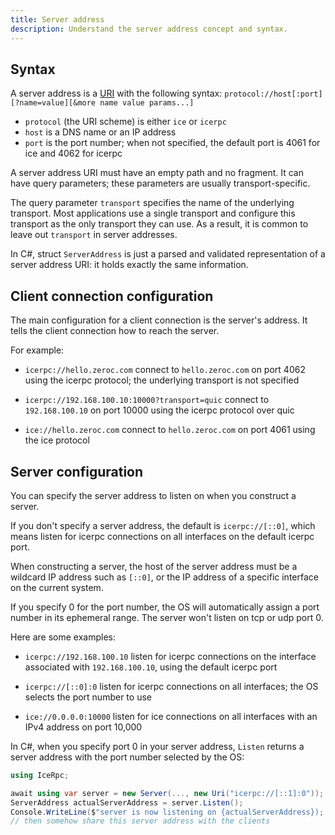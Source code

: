 ```yaml
---
title: Server address
description: Understand the server address concept and syntax.
---
```


## Syntax

A server address is a [URI](https://www.rfc-editor.org/rfc/rfc3986.html) with the following syntax:
`protocol://host[:port][?name=value][&more name value params...]`

- `protocol` (the URI scheme) is either `ice` or `icerpc`
- `host` is a DNS name or an IP address
- `port` is the port number; when not specified, the default port is 4061 for ice and 4062 for icerpc

A server address URI must have an empty path and no fragment. It can have query parameters; these parameters are usually
transport-specific.

The query parameter `transport` specifies the name of the underlying transport. Most applications use a single transport
and configure this transport as the only transport they can use. As a result, it is common to leave out `transport`
in server addresses.

In C#, struct `ServerAddress` is just a parsed and validated representation of a server address URI: it holds exactly
the same information.

## Client connection configuration

The main configuration for a client connection is the server's address. It tells the client connection how to reach the
server.

For example:

- `icerpc://hello.zeroc.com`
connect to `hello.zeroc.com` on port 4062 using the icerpc protocol; the underlying transport is not specified

- `icerpc://192.168.100.10:10000?transport=quic`
connect to `192.168.100.10` on port 10000 using the icerpc protocol over quic

- `ice://hello.zeroc.com`
connect to `hello.zeroc.com` on port 4061 using the ice protocol

## Server configuration

You can specify the server address to listen on when you construct a server.

If you don't specify a server address, the default is `icerpc://[::0]`, which means listen for icerpc connections on
all interfaces on the default icerpc port.

When constructing a server, the host of the server address must be a wildcard IP address such as `[::0]`, or the IP
address of a specific interface on the current system.

If you specify 0 for the port number, the OS will automatically assign a port number in its ephemeral range. The
server won't listen on tcp or udp port 0.

Here are some examples:

- `icerpc://192.168.100.10`
listen for icerpc connections on the interface associated with `192.168.100.10`, using the default icerpc port

- `icerpc://[::0]:0`
listen for icerpc connections on all interfaces; the OS selects the port number to use

- `ice://0.0.0.0:10000`
listen for ice connections on all interfaces with an IPv4 address on port 10,000

In C#, when you specify port 0 in your server address, `Listen` returns a server address with the port number selected
by the OS:

```csharp
using IceRpc;

await using var server = new Server(..., new Uri("icerpc://[::1]:0"));
ServerAddress actualServerAddress = server.Listen();
Console.WriteLine($"server is now listening on {actualServerAddress}); // shows actual port
// then somehow share this server address with the clients
```
